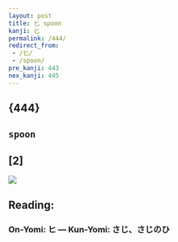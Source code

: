 ```yaml
---
layout: post
title: 匕 spoon
kanji: 匕
permalink: /444/
redirect_from:
 - /匕/
 - /spoon/
pre_kanji: 443
nex_kanji: 445
---
```


## {444}

## `spoon`

## [2]

<div class="stroke"><img src="E58C95.png" /></div>

## Reading:

### On-Yomi: ヒ &mdash; Kun-Yomi: さじ、さじのひ
